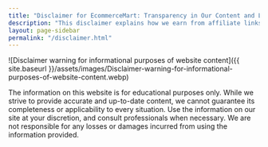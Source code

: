 ```yaml
---
title: "Disclaimer for EcommerceMart: Transparency in Our Content and Links"
description: "This disclaimer explains how we earn from affiliate links and the accuracy of our ecommerce-related content."
layout: page-sidebar
permalink: "/disclaimer.html"
---
```


![Disclaimer warning for informational purposes of website content]({{ site.baseurl }}/assets/images/Disclaimer-warning-for-informational-purposes-of-website-content.webp)

The information on this website is for educational purposes only. While we strive to provide accurate and up-to-date content, we cannot guarantee its completeness or applicability to every situation. Use the information on our site at your discretion, and consult professionals when necessary. We are not responsible for any losses or damages incurred from using the information provided.